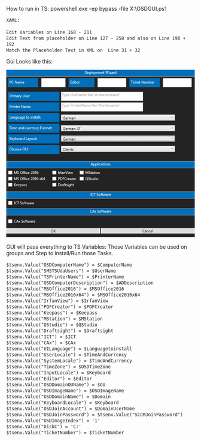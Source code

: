 How to run in TS: powershell.exe -ep bypass -file X:\OSDGUI.ps1

    XAML:
    
    Edit Variables on Line 168 - 211 
    Edit Text from placeholder on Line 127 - 258 and also on Line 190 + 192
    Match the Placeholder Text in XML on  Line 31 + 32

Gui Looks like this:

![alt text](https://raw.githubusercontent.com/FSCorrupt/SCCM-OSD-Powershell-GUI/master/GUI.png)


GUI will pass everything to TS Variables:
Those Variables can be used on groups and Step to install/Run those Tasks.

    $tsenv.Value("OSDComputerName") = $ComputerName
    $tsenv.Value("SMSTSUdaUsers") = $UserName
    $tsenv.Value("TSPrinterName") = $PrinterName
    $tsenv.Value("OSDComputerDescription") = $ADDescription
    $tsenv.Value("MSOffice2016") = $MSOffice2016
    $tsenv.Value("MSOffice2016x64") = $MSOffice2016x64
    $tsenv.Value("IrfanView") = $IrfanView
    $tsenv.Value("PDFCreator") = $PDFCreator
    $tsenv.Value("Keepass") = $Keepass
    $tsenv.Value("MStation") = $MStation
    $tsenv.Value("QStudio") = $QStudio
    $tsenv.Value("Draftsight") = $Draftsight
    $tsenv.Value("ICT") = $ICT
    $tsenv.Value("CAx") = $CAx
    $tsenv.Value("UILanguage") = $Languagetoinstall
    $tsenv.Value("UserLocale") = $TimeAndCurrency
    $tsenv.Value("SystemLocale") = $TimeAndCurrency
    $tsenv.Value("TimeZone") = $OSDTimeZone
    $tsenv.Value("InputLocale") = $Keyboard
    $tsenv.Value("Editor") = $Editor
    $tsenv.Value("OSDDomainOUName") = $OU
    $tsenv.Value("OSDImageName") = $OSDImageName
    $tsenv.Value("OSDDomainName") = $Domain
    $tsenv.Value("KeyboardLocale") = $Keyboard
    $tsenv.Value("OSDJoinAccount") = $DomainUserName
    $tsenv.Value("OSDJoinPassword") = $tsenv.Value("SCCMJoinPassword")
    $tsenv.Value("OSDImageIndex") = '1'
    $tsenv.Value("DiskC") = 'C:'
    $tsenv.Value("TicketNumber") = $TicketNumber
